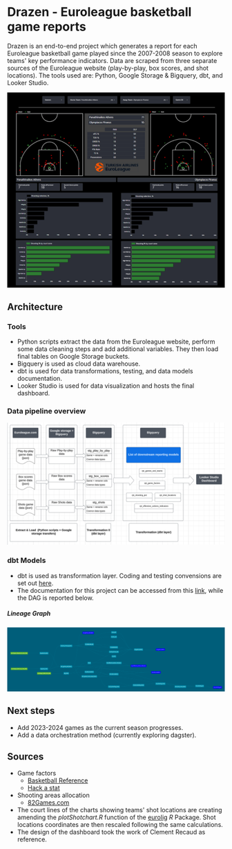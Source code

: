 # Drazen - Euroleague basketball game reports
Drazen is an end-to-end project which generates a report for each Euroleague basketball game played since the 2007-2008 season to explore teams' key performance indicators.
Data are scraped from three separate sources of the Euroleague website (play-by-play, box scores, and shot locations). The tools used are: Python, Google Storage & Bigquery, dbt, and Looker Studio.


![GitHub Logo](img/game_report_dashboard.PNG)



## Architecture 

### Tools

* Python scripts extract the data from the Euroleague website, perform some data cleaning steps and add additional variables. They then load final tables on Google Storage buckets.
* Bigquery is used as cloud data warehouse.
* dbt is used for data transformations, testing, and data models documentation.
* Looker Studio is used for data visualization and hosts the final dashboard.

### Data pipeline overview
![GitHub Logo](img/data_pipeline_overview.PNG)

### dbt Models 
* dbt is used as transformation layer. Coding and testing convensions are set out [here](./dbt/BigQuery/README.md).
* The documentation for this project can be accessed from this [link](https://ephemeral-blini-272893.netlify.app), while the DAG is reported below.

##### Lineage Graph
![GitHub Logo](img/dbt_dag.PNG)


## Next steps 
* Add 2023-2024 games as the current season progresses.
* Add a data orchestration method (currently exploring dagster).


## Sources 
*  Game factors
	* [Basketball Reference](https://www.basketball-reference.com/about/glossary.html)
	* [Hack a stat](https://hackastat.eu/en/glossary/)
*  Shooting areas allocation
	* [82Games.com](https://www.82games.com/shotzones.htm)
* The court lines of the charts showing teams' shot locations are creating amending the *plotShotchart.R* function of the [eurolig](https://github.com/solmos/eurolig) *R* Package. Shot locations coordinates are then rescaled following the same calculations. 
* The design of the dashboard took the work of Clement Recaud as reference.

